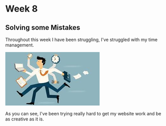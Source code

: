 # Week 8
## Solving some Mistakes
 Throughout this week I have been struggling, I've struggled with my time management. 

<img src="../time.png"/>


As you can see, I've been trying really hard to get my website work and be as creative as it is. 
